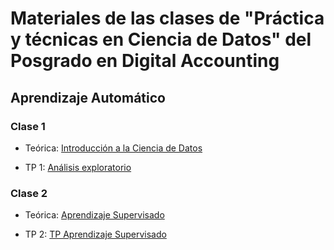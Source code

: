 # Materiales de las clases de "Práctica y técnicas en Ciencia de Datos" del Posgrado en Digital Accounting

## Aprendizaje Automático

### Clase 1

- Teórica: [Introducción a la Ciencia de Datos](https://pamelapairo.github.io/clases_pda/ML/intro.html#/title-slide)

- TP 1: [Análisis exploratorio](https://pamelapairo.github.io/clases_pda/ML/01_tp.html)

### Clase 2

- Teórica: [Aprendizaje Supervisado](https://pamelapairo.github.io/clases_pda/ML/02_supervisado.html)

- TP 2: [TP Aprendizaje Supervisado](https://pamelapairo.github.io/clases_pda/ML/02_aprendizaje_supervisado.html)